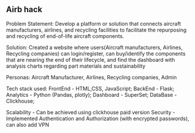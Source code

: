 ## Airb hack

Problem Statement: Develop a platform or solution that connects aircraft manufacturers, airlines, and recycling facilities to facilitate the repurposing and recycling of end-of-life aircraft components.

Solution: Created a website where users(Aircraft manufacturers, Airlines, Recycling companies) can login/register, can buy/identify the components that are nearing the end of their lifecycle, and find the dashboard with analysis charts regarding part materials and sustainability

Personas: Aircraft Manufacturer, Airlines, Recycling companies, Admin

Tech stack used:
FrontEnd - HTML,CSS, JavaScript;
BackEnd - Flask;
Analytics - Python (Pandas, plotly);
Dashboard - SuperSet;
DataBase - Clickhouse;

Scalability - Can be achieved using clickhouse paid version
Security - Implemented Authentication and Authorization (with encrypted passwords), can also add VPN
